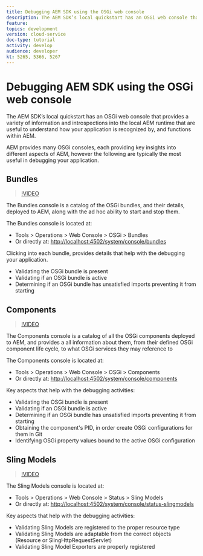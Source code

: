 ```yaml
---
title: Debugging AEM SDK using the OSGi web console
description: The AEM SDK’s local quickstart has an OSGi web console that provides a variety of information and introspections into the local AEM runtime that are useful to understand how your application is recognized by, and functions within AEM.
feature: 
topics: development
version: cloud-service
doc-type: tutorial
activity: develop
audience: developer
kt: 5265, 5366, 5267
---
```


# Debugging AEM SDK using the OSGi web console

The AEM SDK’s local quickstart has an OSGi web console that provides a variety of information and introspections into the local AEM runtime that are useful to understand how your application is recognized by, and functions within AEM.

AEM provides many OSGi consoles, each providing key insights into different aspects of AEM, however the following are typically the most useful in debugging your application.

## Bundles

>[!VIDEO](https://video.tv.adobe.com/v/34335/?quality=12&learn=on)

The Bundles console is a catalog of the OSGi bundles, and their details, deployed to AEM, along with the ad hoc ability to start and stop them.

The Bundles console is located at:

+ Tools > Operations > Web Console > OSGi > Bundles
+ Or directly at: [http://localhost:4502/system/console/bundles](http://localhost:4502/system/console/bundles)

Clicking into each bundle, provides details that help with the debugging your application.

+ Validating the OSGi bundle is present
+ Validating if an OSGi bundle is active
+ Determining if an OSGi bundle has unsatisfied imports preventing it from starting

## Components

>[!VIDEO](https://video.tv.adobe.com/v/34336/?quality=12&learn=on)

The Components console is a catalog of all the OSGi components deployed to AEM, and provides a all information about them, from their defined OSGi component life cycle, to what OSGi services they may reference to 

The Components console is located at:

+ Tools > Operations > Web Console > OSGi > Components
+ Or directly at: [http://localhost:4502/system/console/components](http://localhost:4502/system/console/components)

Key aspects that help with the debugging activities:

+ Validating the OSGi bundle is present
+ Validating if an OSGi bundle is active
+ Determining if an OSGi bundle has unsatisfied imports preventing it from starting
+ Obtaining the component's PID, in order create OSGi configurations for them in Git
+ Identifying OSGi property values bound to the active OSGi configuration

## Sling Models

>[!VIDEO](https://video.tv.adobe.com/v/34337/?quality=12&learn=on)

The Sling Models console is located at:

+ Tools > Operations > Web Console > Status > Sling Models
+ Or directly at: [http://localhost:4502/system/console/status-slingmodels](http://localhost:4502/system/console/status-slingmodels )

Key aspects that help with the debugging activities:

+ Validating Sling Models are registered to the proper resource type
+ Validating Sling Models are adaptable from the correct objects (Resource or SlingHttpRequestServlet)
+ Validating Sling Model Exporters are properly registered
